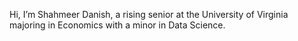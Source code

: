 Hi, I’m Shahmeer Danish, a rising senior at the University of Virginia majoring in Economics with a minor in Data Science.
